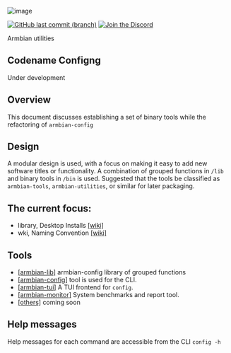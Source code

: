 ![image](https://github.com/Tearran/configng/assets/2831630/43316906-ccc7-4b5d-8214-2514681377b4)

[![GitHub last commit (branch)](https://img.shields.io/github/last-commit/Tearran/configng/main)](https://github.com/Tearran/configng/commits)
[![Join the Discord](https://img.shields.io/discord/854735915313659944.svg?color=7289da&label=Discord%20&logo=discord)](https://discord.com/invite/gNJ2fPZKvc)

Armbian utilities

## Codename Configng
Under development

## Overview
This document discusses establishing a set of binary tools while the refactoring of `armbian-config`
## Design
A modular design is used, with a focus on making it easy to add new software titles or functionality. A combination of grouped functions in `/lib` and binary tools in `/bin` is used. Suggested that the tools be classified as `armbian-tools`, `armbian-utilities`, or similar for later packaging.

## The current focus:
- library, Desktop Installs  [[wiki]](https://github.com/Tearran/configng/wiki/library)
- wki, Naming Convention [[wiki]](https://github.com/Tearran/configng/wiki/Naming-Convention)

## Tools
- [[armbian-lib]](https://github.com/Tearran/configng/wiki/library) armbian-config library of grouped functions
- [[armbian-config]](https://github.com/Tearran/configng/wiki/config) tool is used for the CLI.
- [[armbian-tui]](https://github.com/Tearran/configng/wiki/tui)  A TUI frontend for `config`.
- [[armbian-monitor]](https://github.com/Tearran/configng/wiki/monitor) System benchmarks and report tool.
- [[others]](#) coming soon

## Help messages 
Help messages  for each command are accessible from the CLI `config -h`

